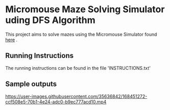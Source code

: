 # Micromouse Maze Solving Simulator uding DFS Algorithm

This project aims to solve mazes using the Micromouse Simulator found <a href="https://github.com/mackorone/mms" target="_blank">here</a> .

## Running Instructions

The running instructions can be found in the file 'INSTRUCTIONS.txt'

## Sample outputs



https://user-images.githubusercontent.com/35636842/168451272-ccf508e5-70b1-4e24-adc0-b9ec777acd10.mp4
